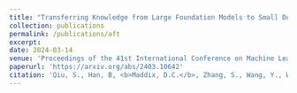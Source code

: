 ```yaml
---
title: "Transferring Knowledge from Large Foundation Models to Small Downstream Tasks"
collection: publications
permalink: /publications/aft
excerpt:
date: 2024-03-14
venue: 'Proceedings of the 41st International Conference on Machine Learning (ICML)'
paperurl: 'https://arxiv.org/abs/2403.10642'
citation: 'Qiu, S., Han, B, <b>Maddix, D.C.</b>, Zhang, S., Wang, Y., Wilson, A.G. (2024). &quot;Transferring Knowledge from Large Foundation Models to Small Downstream Tasks.&quot; <i>Proceedings of the 41st International Conference on Machine Learning (ICML), PMLR.</i> 235.'
---
```

